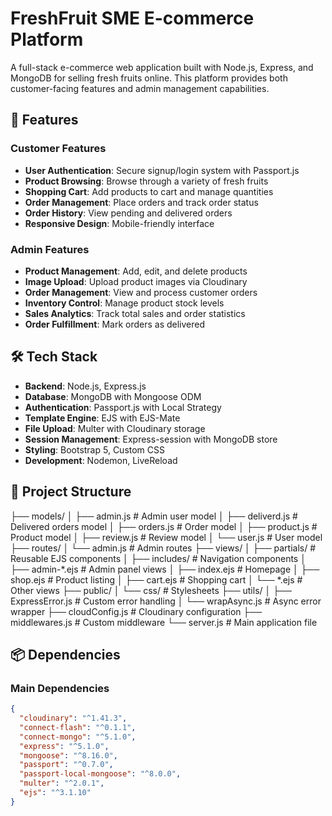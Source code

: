 # FreshFruit SME E-commerce Platform

A full-stack e-commerce web application built with Node.js, Express, and MongoDB for selling fresh fruits online. This platform provides both customer-facing features and admin management capabilities.

## 🚀 Features

### Customer Features
- **User Authentication**: Secure signup/login system with Passport.js
- **Product Browsing**: Browse through a variety of fresh fruits
- **Shopping Cart**: Add products to cart and manage quantities
- **Order Management**: Place orders and track order status
- **Order History**: View pending and delivered orders
- **Responsive Design**: Mobile-friendly interface

### Admin Features
- **Product Management**: Add, edit, and delete products
- **Image Upload**: Upload product images via Cloudinary
- **Order Management**: View and process customer orders
- **Inventory Control**: Manage product stock levels
- **Sales Analytics**: Track total sales and order statistics
- **Order Fulfillment**: Mark orders as delivered

## 🛠️ Tech Stack

- **Backend**: Node.js, Express.js
- **Database**: MongoDB with Mongoose ODM
- **Authentication**: Passport.js with Local Strategy
- **Template Engine**: EJS with EJS-Mate
- **File Upload**: Multer with Cloudinary storage
- **Session Management**: Express-session with MongoDB store
- **Styling**: Bootstrap 5, Custom CSS
- **Development**: Nodemon, LiveReload

## 📁 Project Structure

├── models/
│   ├── admin.js          # Admin user model
│   ├── deliverd.js       # Delivered orders model
│   ├── orders.js         # Order model
│   ├── product.js        # Product model
│   ├── review.js         # Review model
│   └── user.js           # User model
├── routes/
│   └── admin.js          # Admin routes
├── views/
│   ├── partials/         # Reusable EJS components
│   ├── includes/         # Navigation components
│   ├── admin-*.ejs       # Admin panel views
│   ├── index.ejs         # Homepage
│   ├── shop.ejs          # Product listing
│   ├── cart.ejs          # Shopping cart
│   └── *.ejs             # Other views
├── public/
│   └── css/              # Stylesheets
├── utils/
│   ├── ExpressError.js   # Custom error handling
│   └── wrapAsync.js      # Async error wrapper
├── cloudConfig.js        # Cloudinary configuration
├── middlewares.js        # Custom middleware
└── server.js             # Main application file

## 📦 Dependencies

### Main Dependencies
```json
{
  "cloudinary": "^1.41.3",
  "connect-flash": "^0.1.1",
  "connect-mongo": "^5.1.0",
  "express": "^5.1.0",
  "mongoose": "^8.16.0",
  "passport": "^0.7.0",
  "passport-local-mongoose": "^8.0.0",
  "multer": "^2.0.1",
  "ejs": "^3.1.10"
}
```
